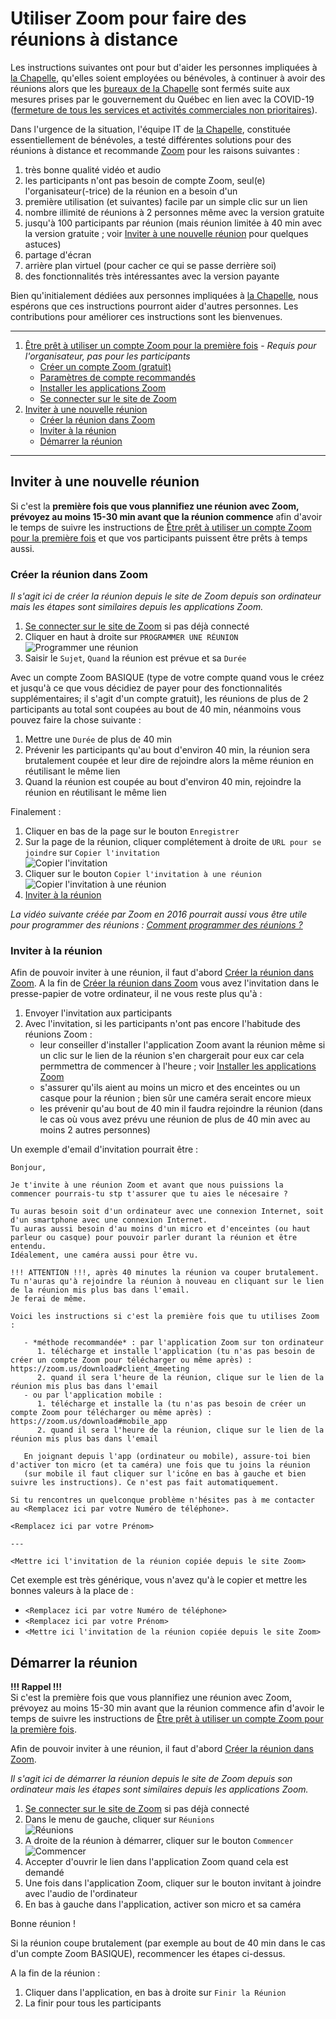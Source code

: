 # Utiliser Zoom pour faire des réunions à distance

Les instructions suivantes ont pour but d'aider les personnes impliquées à [la Chapelle](https://lachapelle.me),
qu'elles soient employées ou bénévoles, à continuer à avoir des réunions alors que les [bureaux de la Chapelle](https://www.google.ca/maps/place/160+Rue+Saint+Viateur+E,+Montr%C3%A9al,+QC+H2T+1A8/@45.5271082,-73.5969822,17z/data=!3m1!4b1!4m2!3m1!1s0x4cc9197c865d6d4b:0xfc160a07738250da)
sont fermés suite aux mesures prises par le gouvernement du Québec en lien avec la COVID-19 ([fermeture de tous les services et activités commerciales non prioritaires](https://www.quebec.ca/sante/problemes-de-sante/a-z/coronavirus-2019/fermeture-endroits-publics-commerces-services-covid19/)).

Dans l'urgence de la situation, l'équipe IT de [la Chapelle](https://lachapelle.me), constituée essentiellement de
bénévoles, a testé différentes solutions pour des réunions à distance et recommande [Zoom](https://zoom.us) pour les
raisons suivantes :
1. très bonne qualité vidéo et audio
2. les participants n'ont pas besoin de compte Zoom, seul(e) l'organisateur(-trice) de la réunion en a besoin d'un
3. première utilisation (et suivantes) facile par un simple clic sur un lien
4. nombre illimité de réunions à 2 personnes même avec la version gratuite
5. jusqu'à 100 participants par réunion (mais réunion limitée à 40 min avec la version gratuite ;
   voir [Inviter à une nouvelle réunion](#inviter-à-une-nouvelle-réunion) pour quelques astuces)
6. partage d'écran
7. arrière plan virtuel (pour cacher ce qui se passe derrière soi)
8. des fonctionnalités très intéressantes avec la version payante

Bien qu'initialement dédiées aux personnes impliquées à [la Chapelle](https://lachapelle.me), nous espérons que ces 
instructions pourront aider d'autres personnes. Les contributions pour améliorer ces instructions sont les bienvenues.

---

1. [Être prêt à utiliser un compte Zoom pour la première fois](./configuration/README.md) - _Requis pour l'organisateur, pas pour les participants_
   - [Créer un compte Zoom (gratuit)](./configuration/README.md#créer-un-compte-zoom-gratuit)
   - [Paramètres de compte recommandés](./configuration/README.md#paramètres-de-compte-recommandés)
   - [Installer les applications Zoom](./configuration/README.md#installer-les-applications-zoom)
   - [Se connecter sur le site de Zoom](./configuration/README.md#se-connecter-sur-le-site-de-zoom)
2. [Inviter à une nouvelle réunion](#inviter-à-une-nouvelle-réunion)
   - [Créer la réunion dans Zoom](#créer-la-réunion-dans-zoom)
   - [Inviter à la réunion](#inviter-à-la-réunion)
   - [Démarrer la réunion](#démarrer-la-réunion)

---

## Inviter à une nouvelle réunion

Si c'est la **première fois que vous plannifiez une réunion avec Zoom, prévoyez au moins 15-30 min avant que la réunion
commence** afin d'avoir le temps de suivre les instructions de [Être prêt à utiliser un compte Zoom pour la première fois](./configuration/README.md) 
et que vos participants puissent être prêts à temps aussi.

### Créer la réunion dans Zoom

_Il s'agit ici de créer la réunion depuis le site de Zoom depuis son ordinateur mais les étapes sont similaires depuis
les applications Zoom._

1. [Se connecter sur le site de Zoom](./configuration/README.md#se-connecter-sur-le-site-de-zoom) si pas déjà connecté
2. Cliquer en haut à droite sur `PROGRAMMER UNE RÉUNION`  
   ![Programmer une réunion](img/programmer-une-reunion.png)
3. Saisir le `Sujet`, `Quand` la réunion est prévue et sa `Durée`

Avec un compte Zoom BASIQUE (type de votre compte quand vous le créez et jusqu'à ce que vous décidiez de payer pour
des fonctionnalités supplémentaires; il s'agit d'un compte gratuit), les réunions de plus de 2 participants au total
sont coupées au bout de 40 min, néanmoins vous pouvez faire la chose suivante :
1. Mettre une `Durée` de plus de 40 min
2. Prévenir les participants qu'au bout d'environ 40 min, la réunion sera brutalement coupée et leur dire de rejoindre
   alors la même réunion en réutilisant le même lien
3. Quand la réunion est coupée au bout d'environ 40 min, rejoindre la réunion en réutilisant le même lien

Finalement :
1. Cliquer en bas de la page sur le bouton `Enregistrer`
2. Sur la page de la réunion, cliquer complétement à droite de `URL pour se joindre` sur `Copier l'invitation`  
   ![Copier l'invitation](img/copier-l-invitation.png)
3. Cliquer sur le bouton `Copier l'invitation à une réunion`  
   ![Copier l'invitation à une réunion](img/copier-l-invitation-a-une-reunion.png)
4. [Inviter à la réunion](#inviter-à-la-réunion)

_La vidéo suivante créée par Zoom en 2016 pourrait aussi vous être utile pour programmer des réunions :
[Comment programmer des réunions ?](https://support.zoom.us/hc/fr/articles/201362413-How-Do-I-Schedule-Meetings-?zcid=1588)_

### Inviter à la réunion

Afin de pouvoir inviter à une réunion, il faut d'abord [Créer la réunion dans Zoom](#créer-la-réunion-dans-zoom).
A la fin de [Créer la réunion dans Zoom](#créer-la-réunion-dans-zoom) vous avez l'invitation dans le presse-papier de
votre ordinateur, il ne vous reste plus qu'à :

1. Envoyer l'invitation aux participants
2. Avec l'invitation, si les participants n'ont pas encore l'habitude des réunions Zoom :
   - leur conseiller d'installer l'application Zoom avant la réunion même si un clic sur le lien de la réunion s'en
   chargerait pour eux car cela permmettra de commencer à l'heure ; voir [Installer les applications Zoom](./configuration/README.md#installer-les-applications-zoom)
   - s'assurer qu'ils aient au moins un micro et des enceintes ou un casque pour la réunion ;
   bien sûr une caméra serait encore mieux
   - les prévenir qu'au bout de 40 min il faudra rejoindre la réunion (dans le cas où vous avez prévu une réunion de plus
   de 40 min avec au moins 2 autres personnes)

Un exemple d'email d'invitation pourrait être :

```
Bonjour,

Je t'invite à une réunion Zoom et avant que nous puissions la commencer pourrais-tu stp t'assurer que tu aies le nécesaire ?

Tu auras besoin soit d'un ordinateur avec une connexion Internet, soit d'un smartphone avec une connexion Internet.
Tu auras aussi besoin d'au moins d'un micro et d'enceintes (ou haut parleur ou casque) pour pouvoir parler durant la réunion et être entendu.
Idéalement, une caméra aussi pour être vu.

!!! ATTENTION !!!, après 40 minutes la réunion va couper brutalement. Tu n'auras qu'à rejoindre la réunion à nouveau en cliquant sur le lien de la réunion mis plus bas dans l'email.
Je ferai de même.

Voici les instructions si c'est la première fois que tu utilises Zoom :

   - *méthode recommandée* : par l'application Zoom sur ton ordinateur
      1. télécharge et installe l'application (tu n'as pas besoin de créer un compte Zoom pour télécharger ou même après) : https://zoom.us/download#client_4meeting
      2. quand il sera l'heure de la réunion, clique sur le lien de la réunion mis plus bas dans l'email
   - ou par l'application mobile :
      1. télécharge et installe la (tu n'as pas besoin de créer un compte Zoom pour télécharger ou même après) : https://zoom.us/download#mobile_app
      2. quand il sera l'heure de la réunion, clique sur le lien de la réunion mis plus bas dans l'email

   En joignant depuis l'app (ordinateur ou mobile), assure-toi bien d'activer ton micro (et ta caméra) une fois que tu joins la réunion
   (sur mobile il faut cliquer sur l'icône en bas à gauche et bien suivre les instructions). Ce n'est pas fait automatiquement.

Si tu rencontres un quelconque problème n'hésites pas à me contacter au <Remplacez ici par votre Numéro de téléphone>.

<Remplacez ici par votre Prénom>

---

<Mettre ici l'invitation de la réunion copiée depuis le site Zoom>

```

Cet exemple est très générique, vous n'avez qu'à le copier et mettre les bonnes valeurs à la place de :
- `<Remplacez ici par votre Numéro de téléphone>`
- `<Remplacez ici par votre Prénom>`
- `<Mettre ici l'invitation de la réunion copiée depuis le site Zoom>`

## Démarrer la réunion

**!!! Rappel !!!**  
Si c'est la première fois que vous plannifiez une réunion avec Zoom, prévoyez au moins 15-30 min avant que la réunion
commence afin d'avoir le temps de suivre les instructions de [Être prêt à utiliser un compte Zoom pour la première fois](./configuration/README.md).

Afin de pouvoir inviter à une réunion, il faut d'abord [Créer la réunion dans Zoom](#créer-la-réunion-dans-zoom).

_Il s'agit ici de démarrer la réunion depuis le site de Zoom depuis son ordinateur mais les étapes sont similaires depuis
les applications Zoom._

1. [Se connecter sur le site de Zoom](./configuration/README.md#se-connecter-sur-le-site-de-zoom) si pas déjà connecté
2. Dans le menu de gauche, cliquer sur `Réunions`  
   ![Réunions](img/reunions.png)
3. A droite de la réunion à démarrer, cliquer sur le bouton `Commencer`  
   ![Commencer](img/commencer.png)
4. Accepter d'ouvrir le lien dans l'application Zoom quand cela est demandé
5. Une fois dans l'application Zoom, cliquer sur le bouton invitant à joindre avec l'audio de l'ordinateur
6. En bas à gauche dans l'application, activer son micro et sa caméra

Bonne réunion !

Si la réunion coupe brutalement (par exemple au bout de 40 min dans le cas d'un compte Zoom BASIQUE), recommencer les
étapes ci-dessus.

A la fin de la réunion :
1. Cliquer dans l'application, en bas à droite sur `Finir la Réunion`
2. La finir pour tous les participants
